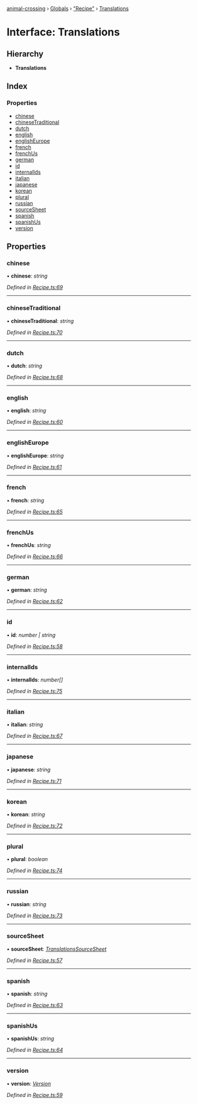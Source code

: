 [animal-crossing](../README.md) › [Globals](../globals.md) › ["Recipe"](../modules/_recipe_.md) › [Translations](_recipe_.translations.md)

# Interface: Translations

## Hierarchy

* **Translations**

## Index

### Properties

* [chinese](_recipe_.translations.md#chinese)
* [chineseTraditional](_recipe_.translations.md#chinesetraditional)
* [dutch](_recipe_.translations.md#dutch)
* [english](_recipe_.translations.md#english)
* [englishEurope](_recipe_.translations.md#englisheurope)
* [french](_recipe_.translations.md#french)
* [frenchUs](_recipe_.translations.md#frenchus)
* [german](_recipe_.translations.md#german)
* [id](_recipe_.translations.md#id)
* [internalIds](_recipe_.translations.md#internalids)
* [italian](_recipe_.translations.md#italian)
* [japanese](_recipe_.translations.md#japanese)
* [korean](_recipe_.translations.md#korean)
* [plural](_recipe_.translations.md#plural)
* [russian](_recipe_.translations.md#russian)
* [sourceSheet](_recipe_.translations.md#sourcesheet)
* [spanish](_recipe_.translations.md#spanish)
* [spanishUs](_recipe_.translations.md#spanishus)
* [version](_recipe_.translations.md#version)

## Properties

###  chinese

• **chinese**: *string*

*Defined in [Recipe.ts:69](https://github.com/Norviah/animal-crossing/blob/18dc317/module/types/Recipe.ts#L69)*

___

###  chineseTraditional

• **chineseTraditional**: *string*

*Defined in [Recipe.ts:70](https://github.com/Norviah/animal-crossing/blob/18dc317/module/types/Recipe.ts#L70)*

___

###  dutch

• **dutch**: *string*

*Defined in [Recipe.ts:68](https://github.com/Norviah/animal-crossing/blob/18dc317/module/types/Recipe.ts#L68)*

___

###  english

• **english**: *string*

*Defined in [Recipe.ts:60](https://github.com/Norviah/animal-crossing/blob/18dc317/module/types/Recipe.ts#L60)*

___

###  englishEurope

• **englishEurope**: *string*

*Defined in [Recipe.ts:61](https://github.com/Norviah/animal-crossing/blob/18dc317/module/types/Recipe.ts#L61)*

___

###  french

• **french**: *string*

*Defined in [Recipe.ts:65](https://github.com/Norviah/animal-crossing/blob/18dc317/module/types/Recipe.ts#L65)*

___

###  frenchUs

• **frenchUs**: *string*

*Defined in [Recipe.ts:66](https://github.com/Norviah/animal-crossing/blob/18dc317/module/types/Recipe.ts#L66)*

___

###  german

• **german**: *string*

*Defined in [Recipe.ts:62](https://github.com/Norviah/animal-crossing/blob/18dc317/module/types/Recipe.ts#L62)*

___

###  id

• **id**: *number | string*

*Defined in [Recipe.ts:58](https://github.com/Norviah/animal-crossing/blob/18dc317/module/types/Recipe.ts#L58)*

___

###  internalIds

• **internalIds**: *number[]*

*Defined in [Recipe.ts:75](https://github.com/Norviah/animal-crossing/blob/18dc317/module/types/Recipe.ts#L75)*

___

###  italian

• **italian**: *string*

*Defined in [Recipe.ts:67](https://github.com/Norviah/animal-crossing/blob/18dc317/module/types/Recipe.ts#L67)*

___

###  japanese

• **japanese**: *string*

*Defined in [Recipe.ts:71](https://github.com/Norviah/animal-crossing/blob/18dc317/module/types/Recipe.ts#L71)*

___

###  korean

• **korean**: *string*

*Defined in [Recipe.ts:72](https://github.com/Norviah/animal-crossing/blob/18dc317/module/types/Recipe.ts#L72)*

___

###  plural

• **plural**: *boolean*

*Defined in [Recipe.ts:74](https://github.com/Norviah/animal-crossing/blob/18dc317/module/types/Recipe.ts#L74)*

___

###  russian

• **russian**: *string*

*Defined in [Recipe.ts:73](https://github.com/Norviah/animal-crossing/blob/18dc317/module/types/Recipe.ts#L73)*

___

###  sourceSheet

• **sourceSheet**: *[TranslationsSourceSheet](../enums/_recipe_.translationssourcesheet.md)*

*Defined in [Recipe.ts:57](https://github.com/Norviah/animal-crossing/blob/18dc317/module/types/Recipe.ts#L57)*

___

###  spanish

• **spanish**: *string*

*Defined in [Recipe.ts:63](https://github.com/Norviah/animal-crossing/blob/18dc317/module/types/Recipe.ts#L63)*

___

###  spanishUs

• **spanishUs**: *string*

*Defined in [Recipe.ts:64](https://github.com/Norviah/animal-crossing/blob/18dc317/module/types/Recipe.ts#L64)*

___

###  version

• **version**: *[Version](../enums/_recipe_.version.md)*

*Defined in [Recipe.ts:59](https://github.com/Norviah/animal-crossing/blob/18dc317/module/types/Recipe.ts#L59)*
